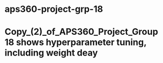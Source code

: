 # aps360-project-grp-18

# Copy_(2)_of_APS360_Project_Group18    shows hyperparameter tuning, including weight deay 
